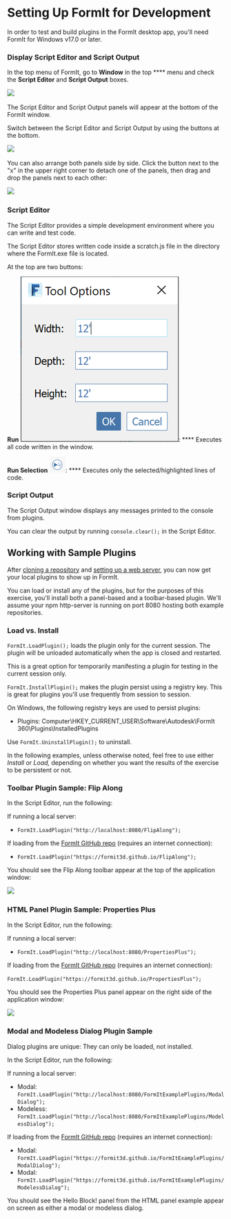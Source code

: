# Setting Up FormIt for Development

In order to test and build plugins in the FormIt desktop app, you'll need FormIt for Windows v17.0 or later.

### **Display Script Editor and Script Output**

In the top menu of FormIt, go to **Window** in the top **** menu and check the **Script Editor** and **Script Output** boxes.

![](https://formit3d.github.io/FormItExamplePlugins/docs/images/EnableDevelopmentWindows.PNG)

The Script Editor and Script Output panels will appear at the bottom of the FormIt window.

Switch between the Script Editor and Script Output by using the buttons at the bottom.

![](https://formit3d.github.io/FormItExamplePlugins/docs/images/ScriptEditorDefaultState.PNG)

You can also arrange both panels side by side. Click the button next to the "x" in the upper right corner to detach one of the panels, then drag and drop the panels next to each other:

![](https://formit3d.github.io/FormItExamplePlugins/docs/images/ScriptEditor+ScriptOutputConfiguration.gif)

### **Script Editor**

The Script Editor provides a simple development environment where you can write and test code.

The Script Editor stores written code inside a scratch.js file in the directory where the FormIt.exe file is located.

At the top are two buttons:

**Run** ![](<../../../.gitbook/assets/image (8).png>): **** Executes all code written in the window.

**Run Selection** ![](<../../../.gitbook/assets/image (52).png>):  ****  Executes only the selected/highlighted lines of code.

### **Script Output**

The Script Output window displays any messages printed to the console from plugins.

You can clear the output by running `console.clear();` in the Script Editor.

## Working with Sample Plugins

After [cloning a repository](cloning-a-sample-plugin.md) and [setting up a web server](hosting-a-plugin-on-a-local-server.md), you can now get your local plugins to show up in FormIt.

You can load or install any of the plugins, but for the purposes of this exercise, you'll install both a panel-based and a toolbar-based plugin. We'll assume your npm http-server is running on port 8080 hosting both example repositories.

### **Load vs. Install**

`FormIt.LoadPlugin();` loads the plugin only for the current session. The plugin will be unloaded automatically when the app is closed and restarted.

This is a great option for temporarily manifesting a plugin for testing in the current session only.

`FormIt.InstallPlugin();` makes the plugin persist using a registry key. This is great for plugins you'll use frequently from session to session.

On Windows, the following registry keys are used to persist plugins:

* Plugins: Computer\HKEY\_CURRENT\_USER\Software\Autodesk\FormIt 360\Plugins\InstalledPlugins

Use `FormIt.UninstallPlugin();` to uninstall.

In the following examples, unless otherwise noted, feel free to use either _Install_ or _Load,_ depending on whether you want the results of the exercise to be persistent or not.

### **Toolbar Plugin Sample: Flip Along**

In the Script Editor, run the following:

If running a local server:

* `FormIt.LoadPlugin("http://localhost:8080/FlipAlong");`

If loading from the [FormIt GitHub repo](https://github.com/FormIt3D/) (requires an internet connection):

* `FormIt.LoadPlugin("https://formit3d.github.io/FlipAlong");`

You should see the Flip Along toolbar appear at the top of the application window:

![](https://formit3d.github.io/FormItExamplePlugins/docs/images/FlipAlongToolbar.PNG)

### **HTML Panel Plugin Sample: Properties Plus**

In the Script Editor, run the following:

If running a local server:

* `FormIt.LoadPlugin("http://localhost:8080/PropertiesPlus");`

If loading from the [FormIt GitHub repo](https://github.com/FormIt3D/) (requires an internet connection):

`FormIt.LoadPlugin("https://formit3d.github.io/PropertiesPlus");`

You should see the Properties Plus panel appear on the right side of the application window:

![](https://formit3d.github.io/FormItExamplePlugins/docs/images/PropertiesPlusPanel.png)

### **Modal and Modeless Dialog Plugin Sample**

Dialog plugins are unique: They can only be loaded, not installed.

In the Script Editor, run the following:

If running a local server:

* Modal: `FormIt.LoadPlugin("http://localhost:8080/FormItExamplePlugins/ModalDialog");`
* Modeless: `FormIt.LoadPlugin("http://localhost:8080/FormItExamplePlugins/ModelessDialog");`

If loading from the [FormIt GitHub repo](https://github.com/FormIt3D/) (requires an internet connection):

* Modal: `FormIt.LoadPlugin("https://formit3d.github.io/FormItExamplePlugins/ModalDialog");`
* Modal: `FormIt.LoadPlugin("https://formit3d.github.io/FormItExamplePlugins/ModelessDialog");`

You should see the Hello Block! panel from the HTML panel example appear on screen as either a modal or modeless dialog.
